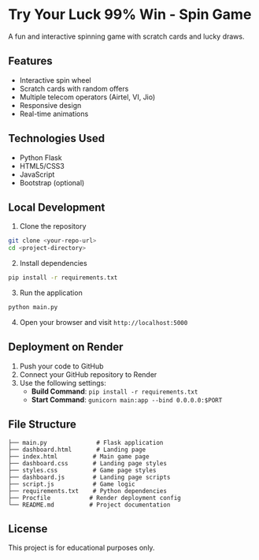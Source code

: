 
# Try Your Luck 99% Win - Spin Game

A fun and interactive spinning game with scratch cards and lucky draws.

## Features
- Interactive spin wheel
- Scratch cards with random offers
- Multiple telecom operators (Airtel, VI, Jio)
- Responsive design
- Real-time animations

## Technologies Used
- Python Flask
- HTML5/CSS3
- JavaScript
- Bootstrap (optional)

## Local Development

1. Clone the repository
```bash
git clone <your-repo-url>
cd <project-directory>
```

2. Install dependencies
```bash
pip install -r requirements.txt
```

3. Run the application
```bash
python main.py
```

4. Open your browser and visit `http://localhost:5000`

## Deployment on Render

1. Push your code to GitHub
2. Connect your GitHub repository to Render
3. Use the following settings:
   - **Build Command**: `pip install -r requirements.txt`
   - **Start Command**: `gunicorn main:app --bind 0.0.0.0:$PORT`

## File Structure
```
├── main.py              # Flask application
├── dashboard.html       # Landing page
├── index.html          # Main game page
├── dashboard.css       # Landing page styles
├── styles.css          # Game page styles
├── dashboard.js        # Landing page scripts
├── script.js           # Game logic
├── requirements.txt    # Python dependencies
├── Procfile           # Render deployment config
└── README.md          # Project documentation
```

## License
This project is for educational purposes only.
